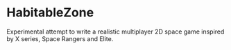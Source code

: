 # HabitableZone
Experimental attempt to write a realistic multiplayer 2D space game inspired by X series, Space Rangers and Elite.
